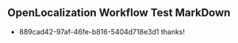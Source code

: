 ## OpenLocalization Workflow Test MarkDown
* 889cad42-97af-46fe-b816-5404d718e3d1 thanks!

<!--HONumber=Aug16_HO4-->


